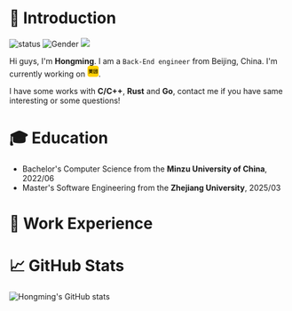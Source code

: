# 👋 Introduction


![status](https://img.shields.io/badge/status-up-brightgreen) ![Gender](https://img.shields.io/badge/gender-%F0%9F%A4%B5-lightgrey) ![](https://visitor-badge.lithub.cc/badge?page_id=github.com/Zhm0715)

Hi guys, I'm **Hongming**. I am a `Back-End engineer` from Beijing, China. I'm currently working on <img src="meituan.svg" alt="Meituan" width="20" height="20">.

I have some works with **C/C++**, **Rust** and **Go**, contact me if you have same interesting or some questions!

# 🎓 Education

- Bachelor's Computer Science from the **Minzu University of China**, 2022/06
- Master's Software Engineering from the **Zhejiang University**, 2025/03


# 💼 Work Experience




# 📈 GitHub Stats

![Hongming's GitHub stats](https://github-readme-stats.vercel.app/api?username=Zhm0715&show_icons=true&theme=radical)
